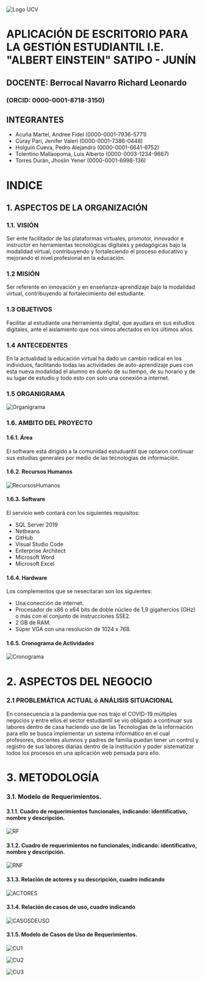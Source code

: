 ![Logo UCV](https://ucv.blackboard.com/branding/_1_1/loginLogo/CustomLoginLogo.png?m=k9sq4hbz)


# APLICACIÓN DE ESCRITORIO PARA LA GESTIÓN ESTUDIANTIL I.E. "ALBERT EINSTEIN" SATIPO - JUNÍN

## DOCENTE: Berrocal Navarro Richard Leonardo 

### (ORCID: 0000-0001-8718-3150)

## INTEGRANTES 
+ Acuña Martel, Andree Fidel (0000-0001-7936-5771)
+ Curay Pari, Jenifer Valeri (0000-0001-7386-0448)
+ Holguín Cueva, Pedro Alejandro (0000-0001-6641-6752)
+ Tolentino Mallaopoma, Luis Alberto (0000-0003-1234-9667)
+ Torres Durán, Jhoslin Yener (0000-0001-6998-136) 

# INDICE
## 1. ASPECTOS DE LA ORGANIZACIÓN

### 1.1.  VISIÓN 


Ser ente facilitador de las plataformas virtuales, promotor, innovador e instructor en herramientas tecnológicas digitales y pedagógicas bajo la modalidad virtual, contribuyendo y fortaleciendo el proceso educativo y mejorando el nivel profesional en la educación.
### 1.2  MISIÓN


Ser referente en innovación y en enseñanza-aprendizaje bajo la modalidad virtual, contribuyendo al fortalecimiento del estudiante.
### 	1.3   OBJETIVOS


Facilitar al estudiante una herramienta digital, que ayudara en sus estudios digitales, ante el aislamiento que nos vimos afectados en los últimos años.
### 	1.4   ANTECEDENTES


En la actualidad la educación virtual ha dado un cambio radical en los individuos, facilitando todas las actividades de auto-aprendizaje pues con esta nueva modalidad el alumno es dueño de su tiempo, de su horario y de su lugar de estudio y todo esto con solo una conexión a internet.
### 	1.5   ORGANIGRAMA 

![Organigrama](https://dragon.online-convert.com/es/download-file/9a5d06fd-b645-4759-aa7d-9d8541c16b2a/bfcf57d8-c268-45a5-8b9d-7b2486ca3ae5?qr=true)
### 1.6. AMBITO DEL PROYECTO 

   #### 1.6.1. Área 
  El software está dirigido a la comunidad estuduantil que optaron continuar sus estudias generales por medio de las tecnologias de información.


   #### 1.6.2. Recursos Humanos 

   ![RecursosHumanos](https://dragon.online-convert.com/es/download-file/9916b4fa-9267-452d-8bfe-f6478156fb7a/2aef1d41-1ee2-4acf-93d6-fdfe89ea50cd?qr=true)


   #### 1.6.3. Software 

  El servicio web  contará con los siguientes requisitos:
*	SQL Server 2019
* Netbeans
*	GitHub
*	Visual Studio Code
* Enterprise Architect
*	Microsoft Word
*	Microsoft Excel


   #### 1.6.4. Hardware 

  Los complementos que se nesecitaran son los siguientes:
  * Una conección de internet.
  * Procesador de x86 o x64 bits de doble núcleo de 1,9 gigahercios (GHz) o más con el conjunto de instrucciones SSE2.
  * 2 GB de RAM.
  * Súper VGA con una resolución de 1024 x 768.
   #### 1.6.5. Cronograma de Actividades 
   ![Cronograma](https://i.imgur.com/Epa80Mj.jpg)
  # 2.	ASPECTOS DEL NEGOCIO

###	2.1 PROBLEMÁTICA ACTUAL ó ANÁLISIS SITUACIONAL


En consecuencia a la pandemia que nos trajo el COVID-19 múltiples negocios y entre ellos el sector estudiantil
se vio obligado a continuar sus labores dentro de casa haciendo uso de las Tecnologías de la información para ello
se busca implementar un sistema informático en el cual profesores, docentes alumnos y padres de familia puedan tener
un control y registro de sus labores diarias dentro de la institución y poder sistematizar todos los procesos en una aplicación 
web pensada para ello.

   # 3.	METODOLOGÍA

 ###  3.1. Modelo de Requerimientos.

 ####  	3.1.1.   Cuadro de requerimientos funcionales, indicando: identificativo, nombre y descripción.

![RF](https://dragon.online-convert.com/es/download-file/d38774fd-01a2-416c-a1b4-f28d422afb21/b7032e28-8718-413a-be02-c811c5fb3c39?qr=true)

 ####    3.1.2.   Cuadro de requerimientos no funcionales, indicando: identificativo, nombre y descripción.

![RNF](https://dragon.online-convert.com/es/download-file/a5f8fb5a-90cb-4e3b-a3ff-a682aa6f7abe/c54bcbe3-b45b-43fb-8d2b-cf3c523960a0?qr=true)

####     3.1.3.   Relación de actores y su descripción, cuadro indicando

![ACTORES](https://i.imgur.com/ktPHtoN.jpg)


####     3.1.4.   Relación de casos de uso, cuadro indicando

![CASOSDEUSO](https://dragon.online-convert.com/es/download-file/dbff6229-e49d-4ffd-88ff-428a87b10f59/a4677210-5fc9-4765-9986-2c21a09d41c9?qr=true)

####     3.1.5.   Modelo de Casos de Uso de Requerimientos.

![CU1](https://dragon.online-convert.com/es/download-file/c5f0da54-3c54-443a-b74d-9ad480e0db3b/9dce5859-9b7e-422b-8252-608bbbaa20f5?qr=true)


![CU2](https://dragon.online-convert.com/es/download-file/e5d622e9-2fe8-482d-8a63-faea8f29513d/ee08accd-8a1a-4700-a0c4-990cfc2b8270?qr=true)


![CU3](https://dragon.online-convert.com/es/download-file/89eaf615-1113-4ba7-a755-5a34a6ef2859/9372b91f-6f21-4f9b-abf8-654f88913654?qr=true)


